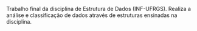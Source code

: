 Trabalho final da disciplina de Estrutura de Dados (INF-UFRGS).
Realiza a análise e classificação de dados através de estruturas ensinadas na disciplina.
